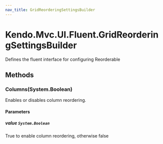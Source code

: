 ```yaml
---
nav_title: GridReorderingSettingsBuilder
---
```


# Kendo.Mvc.UI.Fluent.GridReorderingSettingsBuilder
Defines the fluent interface for configuring Reorderable




## Methods


### Columns(System.Boolean)
Enables or disables column reordering.


#### Parameters

##### value `System.Boolean`
True to enable column reordering, otherwise false






